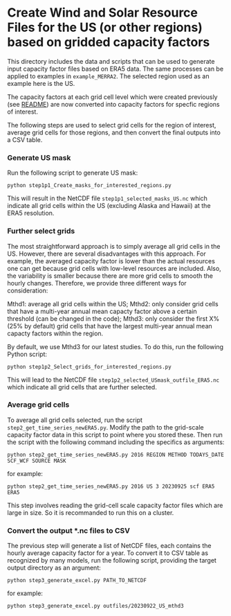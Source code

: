 # Create Wind and Solar Resource Files for the US (or other regions) based on gridded capacity factors

This directory includes the data and scripts that can be used to generate input capacity factor files based on ERA5 data. The same processes can be applied to examples in `example_MERRA2`. The selected region used as an example here is the US.

The capacity factors at each grid cell level which were created previously (see [README](https://github.com/carnegie/Create_Wind_and_Solar_Resource_Files/blob/master/README.md)) are now converted into capacity factors for specfic regions of interest. 

The following steps are used to select grid cells for the region of interest, average grid cells for those regions, and then convert the final outputs into a CSV table. 

### Generate US mask

Run the following script to generate US mask:

`python step1p1_Create_masks_for_interested_regions.py`

This will result in the NetCDF file `step1p1_selected_masks_US.nc` which indicate all grid cells within the US (excluding Alaska and Hawaii) at the ERA5 resolution. 

### Further select grids

The most straightforward approach is to simply average all grid cells in the US. However, there are several disadvantages with this approach. For example, the averaged capacity factor is lower than the actual resources one can get because grid cells with low-level resources are included. Also, the variability is smaller because there are more grid cells to smooth the hourly changes. Therefore, we provide three different ways for consideration:

Mthd1: average all grid cells within the US;
Mthd2: only consider grid cells that have a multi-year annual mean capacty factor above a certain threshold (can be changed in the code);
Mthd3: only consider the first X% (25% by default) grid cells that have the largest multi-year annual mean capacty factors within the region. 

By default, we use Mthd3 for our latest studies. To do this, run the following Python script:

`python step1p2_Select_grids_for_interested_regions.py`

This will lead to the NetCDF file `step1p2_selected_USmask_outfile_ERA5.nc` which indicate all grid cells that are further selected. 

### Average grid cells

To average all grid cells selected, run the script `step2_get_time_series_newERA5.py`. 
Modify the path to the grid-scale capacity factor data in this script to point where you stored these.
Then run the script with the following command including the specifics as arguments:

`python step2_get_time_series_newERA5.py 2016 REGION METHOD TODAYS_DATE SCF_WCF SOURCE MASK` 

for example:

`python step2_get_time_series_newERA5.py 2016 US 3 20230925 scf ERA5 ERA5` 


This step involves reading the grid-cell scale capacity factor files which are large in size. So it is recommanded to run this on a cluster. 

### Convert the output *.nc files to CSV 

The previous step will generate a list of NetCDF files, each contains the hourly average capacity factor for a year. To convert it to CSV table as recognized by many models, run the following script, providing the target output directory as an argument:

`python step3_generate_excel.py PATH_TO_NETCDF`

for example:

`python step3_generate_excel.py outfiles/20230922_US_mthd3`
